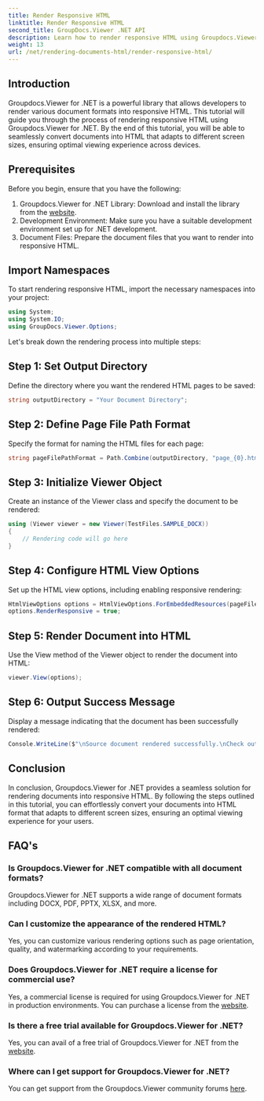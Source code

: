 ```yaml
---
title: Render Responsive HTML
linktitle: Render Responsive HTML
second_title: GroupDocs.Viewer .NET API
description: Learn how to render responsive HTML using Groupdocs.Viewer for .NET, ensuring optimal viewing experience across devices.
weight: 13
url: /net/rendering-documents-html/render-responsive-html/
---
```

## Introduction
Groupdocs.Viewer for .NET is a powerful library that allows developers to render various document formats into responsive HTML. This tutorial will guide you through the process of rendering responsive HTML using Groupdocs.Viewer for .NET. By the end of this tutorial, you will be able to seamlessly convert documents into HTML that adapts to different screen sizes, ensuring optimal viewing experience across devices.
## Prerequisites
Before you begin, ensure that you have the following:
1. Groupdocs.Viewer for .NET Library: Download and install the library from the [website](https://releases.groupdocs.com/viewer/net/).
2. Development Environment: Make sure you have a suitable development environment set up for .NET development.
3. Document Files: Prepare the document files that you want to render into responsive HTML.

## Import Namespaces
To start rendering responsive HTML, import the necessary namespaces into your project:
```csharp
using System;
using System.IO;
using GroupDocs.Viewer.Options;
```

Let's break down the rendering process into multiple steps:
## Step 1: Set Output Directory
Define the directory where you want the rendered HTML pages to be saved:
```csharp
string outputDirectory = "Your Document Directory";
```
## Step 2: Define Page File Path Format
Specify the format for naming the HTML files for each page:
```csharp
string pageFilePathFormat = Path.Combine(outputDirectory, "page_{0}.html");
```
## Step 3: Initialize Viewer Object
Create an instance of the Viewer class and specify the document to be rendered:
```csharp
using (Viewer viewer = new Viewer(TestFiles.SAMPLE_DOCX))
{
    // Rendering code will go here
}
```
## Step 4: Configure HTML View Options
Set up the HTML view options, including enabling responsive rendering:
```csharp
HtmlViewOptions options = HtmlViewOptions.ForEmbeddedResources(pageFilePathFormat);
options.RenderResponsive = true;
```
## Step 5: Render Document into HTML
Use the View method of the Viewer object to render the document into HTML:
```csharp
viewer.View(options);
```
## Step 6: Output Success Message
Display a message indicating that the document has been successfully rendered:
```csharp
Console.WriteLine($"\nSource document rendered successfully.\nCheck output in {outputDirectory}.");
```

## Conclusion
In conclusion, Groupdocs.Viewer for .NET provides a seamless solution for rendering documents into responsive HTML. By following the steps outlined in this tutorial, you can effortlessly convert your documents into HTML format that adapts to different screen sizes, ensuring an optimal viewing experience for your users.
## FAQ's
### Is Groupdocs.Viewer for .NET compatible with all document formats?
Groupdocs.Viewer for .NET supports a wide range of document formats including DOCX, PDF, PPTX, XLSX, and more.
### Can I customize the appearance of the rendered HTML?
Yes, you can customize various rendering options such as page orientation, quality, and watermarking according to your requirements.
### Does Groupdocs.Viewer for .NET require a license for commercial use?
Yes, a commercial license is required for using Groupdocs.Viewer for .NET in production environments. You can purchase a license from the [website](https://purchase.groupdocs.com/buy).
### Is there a free trial available for Groupdocs.Viewer for .NET?
Yes, you can avail of a free trial of Groupdocs.Viewer for .NET from the [website](https://releases.groupdocs.com/).
### Where can I get support for Groupdocs.Viewer for .NET?
You can get support from the Groupdocs.Viewer community forums [here](https://forum.groupdocs.com/c/viewer/9).
